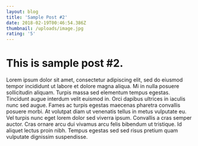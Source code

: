 ```yaml
---
layout: blog
title: 'Sample Post #2'
date: 2018-02-19T00:46:54.386Z
thumbnail: /uploads/image.jpg
rating: '5'
---
```

# This is sample post #2.

Lorem ipsum dolor sit amet, consectetur adipiscing elit, sed do eiusmod tempor incididunt ut labore et dolore magna aliqua. Mi in nulla posuere sollicitudin aliquam. Turpis massa sed elementum tempus egestas. Tincidunt augue interdum velit euismod in. Orci dapibus ultrices in iaculis nunc sed augue. Fames ac turpis egestas maecenas pharetra convallis posuere morbi. At volutpat diam ut venenatis tellus in metus vulputate eu. Vel turpis nunc eget lorem dolor sed viverra ipsum. Convallis a cras semper auctor. Cras ornare arcu dui vivamus arcu felis bibendum ut tristique. Id aliquet lectus proin nibh. Tempus egestas sed sed risus pretium quam vulputate dignissim suspendisse.
